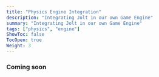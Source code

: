 ```yaml
---
title: "Physics Engine Integration"
description: "Integrating Jolt in our own Game Engine"
summary: "Integrating Jolt in our own Game Engine"
tags: ["physics", "engine"]
ShowToc: false
TocOpen: true
Weight: 3
---
```

### Coming soon
